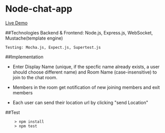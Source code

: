 # Node-chat-app

[Live Demo](https://desolate-badlands-38826.herokuapp.com/)

##Technologies
    Backend & Frontend: Node.js, Express.js, WebSocket, Mustache(template engine)

    Testing: Mocha.js, Expect.js, Supertest.js

##Implementation
- Enter Display Name (unique, if the specfic name already exists, a user should choose different name) 
and Room Name (case-insensitive) to join to the chat room. 

- Members in the room get notification of new joining members and exit members

- Each user can send their location url by clicking "send Location"

##Test
```
    > npm install
    > npm test
```